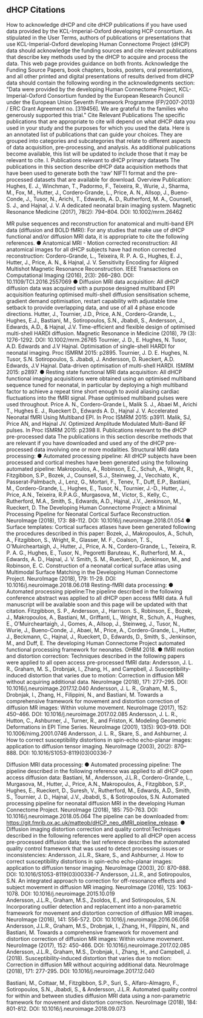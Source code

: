 ---
---

## dHCP Citations

How to acknowledge dHCP and cite dHCP publications if you have used data provided by the KCL-Imperial-Oxford developing HCP consortium.
As stipulated in the User Terms, authors of publications or presentations that use KCL-Imperial-Oxford developing Human Connectome Project (dHCP) data should acknowledge the funding sources and cite relevant publications that describe key methods used by the dHCP to acquire and process the data.  This web page provides guidance on both fronts.
Acknowledge the Funding Source
Papers, book chapters, books, posters, oral presentations, and all other printed and digital presentations of results derived from dHCP data should contain the following wording in the acknowledgments section: 
"Data were provided by the developing Human Connectome Project, KCL-Imperial-Oxford Consortium funded by the European Research Council under the European Union Seventh Framework Programme (FP/2007-2013) / ERC Grant Agreement no. [319456]. We are grateful to the families who generously supported this trial."
Cite Relevant Publications
The specific publications that are appropriate to cite will depend on what dHCP data you used in your study and the purposes for which you used the data.  Here is an annotated list of publications that can guide your choices.  They are grouped into categories and subcategories that relate to different aspects of data acquisition, pre-processing, and analysis. As additional publications become available, this list will be updated to include those that it may be relevant to cite.
I. Publications relevant to dHCP primary datasets
The publications in this section describe dHCP data acquisition methods that have been used to generate both the ‘raw’ NIFTI format and the pre-processed datasets that are available for download.
Overview Publication:
Hughes, E. J., Winchman, T., Padormo, F., Teixeira, R., Wurie, J., Sharma, M.,  Fox, M.,  Hutter, J.,  Cordero‐Grande, L., Price, A. N.,  Allsop, J., Bueno‐Conde, J., Tusor, N.,  Arichi, T.,  Edwards, A. D.,  Rutherford, M. A., Counsell, S. J.,  and Hajnal, J. V. A dedicated neonatal brain imaging system. Magnetic Resonance Medicine (2017), 78(2): 794–804. DOI: 10.1002/mrm.26462

MR pulse sequences and reconstruction for anatomical and multi-band EPI data (diffusion and BOLD fMRI): For any studies that make use of dHCP functional and/or diffusion MRI data, it is appropriate to cite the following references.
● Anatomical MRI - Motion corrected reconstruction: All anatomical images for all dHCP subjects have had motion corrected reconstruction:
Cordero-Grande, L., Teixeira, R. P. A. G., Hughes, E. J., Hutter, J., Price, A. N., & Hajnal, J. V. Sensitivity Encoding for Aligned Multishot Magnetic Resonance Reconstruction. IEEE Transactions on Computational Imaging (2016), 2(3): 266–280. DOI: 10.1109/TCI.2016.2557069
●  Diffusion MRI data acquisition: All dHCP diffusion data was acquired with a purpose designed multiband EPI acquisition featuring optimised multi-shell diffusion sensitisation scheme, gradient demand optimisation, restart capability with adjustable time setback to provide overlapping data, and use of all 4 phase encode directions.
Hutter, J., Tournier, J.D., Price, A.N., Cordero-Grande, L., Hughes, E.J., Bastiani, M., Sotiropoulos, S.N., Jbabdi, S., Andersson, J., Edwards, A.D., & Hajnal, J.V. Time-efficient and flexible design of optimised multi-shell HARDI diffusion. Magnetic Resonance in Medicine (2018), 79 (3): 1276-1292. DOI: 10.1002/mrm.26765
Tournier, J. D., E. Hughes, N. Tusor, A.D. Edwards and J.V Hajnal. Optimisation of single-shell HARDI for neonatal imaging. Proc ISMRM 2015: p2895.
Tournier, J. D.  E. Hughes, N. Tusor, S.N. Sotiropoulos, S. Jbabdi, J. Andersson, D. Rueckert, A.D. Edwards, J.V Hajnal. Data-driven optimisation of multi-shell HARDI. ISMRM 2015: p2897.
● Resting state functional MRI data acquisition: All dHCP functional imaging acquisitions were obtained using an optimised multiband sequence tuned for neonatal, in particular by deploying a high multiband factor to achieve a repeat time short enough to avoid aliasing cardiac fluctuations into the fMRI signal. Phase optimised multiband pulses were used throughout.
Price A. N., Cordero-Grande L, Malik S. J., Abaei M., Arichi T., Hughes E. J., Rueckert D., Edwards A. D., Hajnal J. V. Accelerated Neonatal fMRI Using Multiband EPI. In Proc ISMRM 2015: p3911.
Malik, SJ, Price AN, and Hajnal JV. Optimized Amplitude Modulated Multi-Band RF pulses. In Proc ISMRM 2015: p2398
II. Publications relevant to the dHCP pre-processed data
The publications in this section describe methods that are relevant if you have downloaded and used any of the dHCP pre-processed data involving one or more modalities.
Structural MRI data processing:
●  Automated processing pipeline: All dHCP subjects have been processed and cortical meshes have been generated using the following automated pipeline:
Makropoulos, A., Robinson, E.C., Schuh, A., Wright, R., Fitzgibbon, S.P., Bozek, J., Counsell, S.J., Steinweg, J., Vecchiato, K., Passerat-Palmbach, J., Lenz, G., Mortari, F., Tenev, T., Duff, E.P., Bastiani, M., Cordero-Grande, L., Hughes, E., Tusor, N., Tournier, J.-D., Hutter, J., Price, A.N., Teixeira, R.P.A.G., Murgasova, M., Victor, S., Kelly, C., Rutherford, M.A., Smith, S., Edwards, A.D., Hajnal, J.V., Jenkinson, M., Rueckert, D. The Developing Human Connectome Project: a Minimal Processing Pipeline for Neonatal Cortical Surface Reconstruction. NeuroImage (2018), 173: 88-112. DOI: 10.1016/j.neuroimage.2018.01.054
● Surface templates: Cortical surfaces atlases have been generated following the procedures described in this paper:
Bozek, J., Makropoulos, A., Schuh, A., Fitzgibbon, S., Wright, R., Glasser, M. F., Coalson, T. S., O'Muircheartaigh, J., Hutter, J., Price, A. N., Cordero-Grande, L., Teixeira, R. P. A. G., Hughes, E., Tusor, N., Pegoretti Baruteau, K., Rutherford, M. A.,  Edwards, A. D., Hajnal, J. V.  Smith, S. M., Rueckert, D., Jenkinson, M., and Robinson, E. C. Construction of a neonatal cortical surface atlas using Multimodal Surface Matching in the Developing Human Connectome Project. NeuroImage (2018), 179: 11-29. DOI: 10.1016/j.neuroimage.2018.06.018
Resting-fMRI data processing: 
● Automated processing pipeline:The pipeline described in the following conference abstract was applied to all dHCP open access fMRI data.  A full manuscript will be available soon and this page will be updated with that citation.
Fitzgibbon, S. P., Andersson, J., Harrison. S., Robinson, E., Bozek, J., Makropoulos, A., Bastiani, M., Griffanti, L., Wright, R., Schuh, A., Hughes, E., O’Muircheartaigh, J., Gomes, A., Allsop, J., Steinweg, J., Tusor, N., Wurie, J., Bueno-Conde, J., Abaei, M., Price, A., Cordero-Grande, L., Hutter, J., Beckmann, C., Hajnal, J., Rueckert, D., Edwards, D., Smith, S., Jenkinson, M., and Duff, E.  The developing Human Connectome Project automated functional processing framework for neonates.  OHBM 2018.
● fMRI motion and distortion correction: Techniques described in the following papers were applied to all open access pre-processed fMRI data:
Andersson, J. L. R., Graham, M. S., Drobnjak, I., Zhang, H., and Campbell, J. Susceptibility-induced distortion that varies due to motion: Correction in diffusion MR without acquiring additional data. NeuroImage (2018), 171: 277–295. DOI: 10.1016/j.neuroimage.2017.12.040
Andersson, J. L. R., Graham, M. S., Drobnjak, I., Zhang, H., Filippini, N., and Bastiani, M. Towards a comprehensive framework for movement and distortion correction of diffusion MR images: Within volume movement. NeuroImage (2017), 152: 450–466. DOI: 10.1016/j.neuroimage.2017.02.085
Andersson, J. L. R., Hutton, C., Ashburner, J., Turner, R., and Friston, K. Modeling Geometric Deformations in EPI Time Series. NeuroImage (2001), 13(5): 903–919. DOI: 10.1006/nimg.2001.0746
Andersson, J. L. R., Skare, S., and Ashburner, J. How to correct susceptibility distortions in spin-echo echo-planar images: application to diffusion tensor imaging. NeuroImage (2003), 20(2): 870–888. DOI: 10.1016/S1053-8119(03)00336-7

Diffusion MRI data processing:
● Automated processing pipeline: The pipeline described in the following reference was applied to all dHCP open access diffusion data: 
Bastiani, M., Andersson, J.L.R., Cordero-Grande, L., Murgasova, M., Hutter, J., Price, A.N., Makropoulos, A., Fitzgibbon, S.P., Hughes, E., Rueckert, D., Suresh, V., Rutherford, M., Edwards, A.D., Smith, S., Tournier, J. D., Hajnal, J.V., Jbabdi, S., & Sotiropoulos, S.N. Automated processing pipeline for neonatal diffusion MRI in the developing Human Connectome Project. NeuroImage (2018), 185: 750-763. DOI: 10.1016/j.neuroimage.2018.05.064
The pipeline can be downloaded from: 
https://git.fmrib.ox.ac.uk/matteob/dHCP_neo_dMRI_pipeline_release.
 ● Diffusion imaging distortion correction and quality control:Techniques described in the following references were applied to all dHCP open access pre-processed diffusion data; the last reference describes the automated quality control framework that was used to detect processing issues or inconsistencies: 
Andersson, J.L.R., Skare, S., and Ashburner, J. How to correct susceptibility distortions in spin-echo echo-planar images: application to diffusion tensor imaging. NeuroImage (2003), 20: 870-888. DOI: 10.1016/S1053-8119(03)00336-7
Andersson, J.L.R., and Sotiropoulos, S.N. An integrated approach to correction for off-resonance effects and subject movement in diffusion MR imaging. NeuroImage (2016), 125: 1063-1078.  DOI: 10.1016/j.neuroimage.2015.10.019  
Andersson, J.L.R., Graham, M.S., Zsoldos, E., and Sotiropoulos, S.N. Incorporating outlier detection and replacement into a non-parametric framework for movement and distortion correction of diffusion MR images. NeuroImage (2016), 141: 556-572. DOI: 10.1016/j.neuroimage.2016.06.058
Andersson, J.L.R., Graham, M.S., Drobnjak, I., Zhang, H., Filippini, N., and Bastiani, M. Towards a comprehensive framework for movement and distortion correction of diffusion MR images: Within volume movement. NeuroImage (2017), 152: 450-466. DOI: 10.1016/j.neuroimage.2017.02.085
Andersson, J.L.R., Graham, M.S., Drobnjak, I., Zhang, H., and Campbell, J. (2018). Susceptibility-induced distortion that varies due to motion: Correction in diffusion MR without acquiring additional data. NeuroImage (2018), 171: 277-295. DOI: 10.1016/j.neuroimage.2017.12.040
 
Bastiani, M., Cottaar, M., Fitzgibbon, S.P., Suri, S., Alfaro-Almagro, F., Sotiropoulos, S.N., Jbabdi, S., & Andersson, J.L.R. Automated quality control for within and between studies diffusion MRI data using a non-parametric framework for movement and distortion correction. NeuroImage (2018), 184: 801-812. DOI: 10.1016/j.neuroimage.2018.09.073


